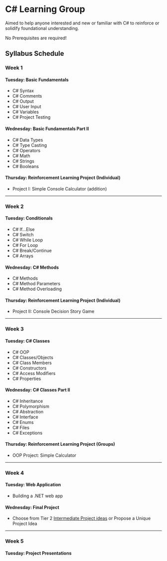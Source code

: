 # C# Learning Group

Aimed to help anyone interested and new or familiar with C# to reinforce or solidify foundational understanding.

No Prerequisites are required!

## Syllabus Schedule

### Week 1

#### Tuesday: Basic Fundamentals
- C# Syntax
- C# Comments
- C# Output
- C# User Input
- C# Variables
- C# Project Testing

#### Wednesday: Basic Fundamentals Part II
- C# Data Types
- C# Type Casting
- C# Operators
- C# Math
- C# Strings
- C# Booleans

#### Thursday: Reinforcement Learning Project (Individual)
- Project I: Simple Console Calculator (addition)

---

### Week 2

#### Tuesday: Conditionals
- C# If...Else
- C# Switch
- C# While Loop
- C# For Loop
- C# Break/Continue
- C# Arrays

#### Wednesday: C# Methods
- C# Methods
- C# Method Parameters
- C# Method Overloading

#### Thursday: Reinforcement Learning Project (Individual)
- Project II: Console Decision Story Game

---

### Week 3

#### Tuesday: C# Classes
- C# OOP
- C# Classes/Objects
- C# Class Members
- C# Constructors
- C# Access Modifiers
- C# Properties

#### Wednesday: C# Classes Part II
- C# Inheritance
- C# Polymorphism
- C# Abstraction
- C# Interface
- C# Enums
- C# Files
- C# Exceptions

#### Thursday: Reinforcement Learning Project (Groups)
- OOP Project: Simple Calculator

---

### Week 4

#### Tuesday: Web Application
- Building a .NET web app

#### Wednesday: Final Project
- Choose from Tier 2 [Intermediate Project ideas](https://github.com/florinpop17/app-ideas/tree/master) or Propose a Unique Project Idea

---

### Week 5

#### Tuesday: Project Presentations



